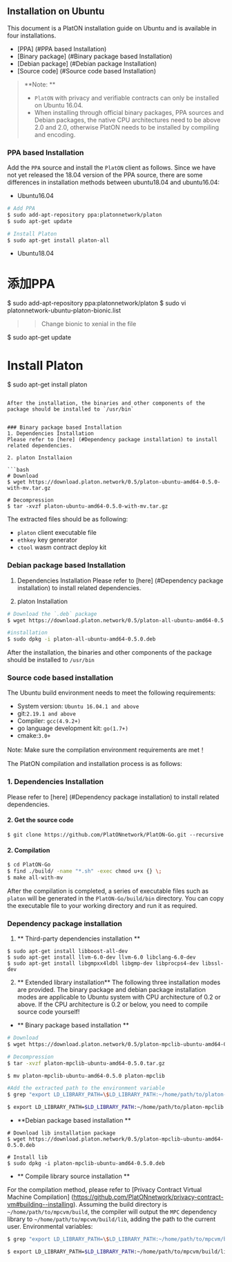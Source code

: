 ## Installation on Ubuntu

This document is a PlatON installation guide on Ubuntu and is available in four installations.

- [PPA] (#PPA based Installation)
- [Binary package] (#Binary package based Installation)
- [Debian package] (#Debian package Installation)
- [Source code] (#Source code based Installation)

> **Note: **
> - `PlatON` with privacy and verifiable contracts can only be installed on Ubuntu 16.04. 
> - When installing through official binary packages, PPA sources and Debian packages, the native CPU architectures need to be above 2.0 and 2.0, otherwise PlatON needs to be installed by compiling and encoding.

### PPA based Installation

Add the `PPA` source and install the `PlatON` client as follows. Since we have not yet released the 18.04 version of the PPA source, there are some differences in installation methods between ubuntu18.04 and ubuntu16.04:

- Ubuntu16.04 

```bash
# Add PPA
$ sudo add-apt-repository ppa:platonnetwork/platon
$ sudo apt-get update

# Install Platon
$ sudo apt-get install platon-all
```
- Ubuntu18.04 

# 添加PPA
$ sudo add-apt-repository ppa:platonnetwork/platon
$ sudo vi platonnetwork-ubuntu-platon-bionic.list
>> Change bionic to xenial in the file

$ sudo apt-get update
# Install Platon
$ sudo apt-get install platon
```

After the installation, the binaries and other components of the package should be installed to `/usr/bin`


### Binary package based Installation
1. Dependencies Installation 
Please refer to [here] (#Dependency package installation) to install related dependencies.

2. platon Installaion

```bash
# Download
$ wget https://download.platon.network/0.5/platon-ubuntu-amd64-0.5.0-with-mv.tar.gz 

# Decompression  
$ tar -xvzf platon-ubuntu-amd64-0.5.0-with-mv.tar.gz 
```

The extracted files should be as following:

- `platon` client executable file 
- `ethkey` key generator 
- `ctool` wasm contract deploy kit 


### Debian package based Installation
1. Dependencies Installation 
Please refer to [here] (#Dependency package installation) to install related dependencies.

2. platon Installation
```bash
# Download the `.deb` package
$ wget https://download.platon.network/0.5/platon-all-ubuntu-amd64-0.5.0.deb 

#installation
$ sudo dpkg -i platon-all-ubuntu-amd64-0.5.0.deb
```

After the installation, the binaries and other components of the package should be installed to `/usr/bin`

### Source code based installation

The Ubuntu build environment needs to meet the following requirements:

- System version: `Ubuntu 16.04.1 and above`
- git:`2.19.1 and above`
- Compiler: `gcc(4.9.2+)`
- go language development kit: `go(1.7+)`
- cmake:`3.0+`

Note: Make sure the compilation environment requirements are met！

The PlatON compilation and installation process is as follows:

### 1. Dependencies Installation 
Please refer to [here] (#Dependency package installation) to install related dependencies.

#### 2. Get the source code

```
$ git clone https://github.com/PlatONnetwork/PlatON-Go.git --recursive
```

#### 2. Compilation 
```bash
$ cd PlatON-Go
$ find ./build/ -name "*.sh" -exec chmod u+x {} \;
$ make all-with-mv
```

After the compilation is completed, a series of executable files such as `platon` will be generated in the `PlatON-Go/build/bin` directory. You can copy the executable file to your working directory and run it as required.

### Dependency package installation

1. ** Third-party dependencies installation **

```
$ sudo apt-get install libboost-all-dev
$ sudo apt-get install llvm-6.0-dev llvm-6.0 libclang-6.0-dev
$ sudo apt-get install libgmpxx4ldbl libgmp-dev libprocps4-dev libssl-dev
```
2. ** Extended library installation**
The following three installation modes are provided. The binary package and debian package installation modes are applicable to Ubuntu system with CPU architecture of 0.2 or above. If the CPU architecture is 0.2 or below, you need to compile source code yourself!

- ** Binary package based installation **

```bash
# Download 
$ wget https://download.platon.network/0.5/platon-mpclib-ubuntu-amd64-0.5.0.tar.gz

# Decompression 
$ tar -xvzf platon-mpclib-ubuntu-amd64-0.5.0.tar.gz

$ mv platon-mpclib-ubuntu-amd64-0.5.0 platon-mpclib

#Add the extracted path to the environment variable
$ grep "export LD_LIBRARY_PATH=\$LD_LIBRARY_PATH:~/home/path/to/platon-mpclib" ~/.bashrc || echo "export LD_LIBRARY_PATH=\$LD_LIBRARY_PATH:~/home/path/to/platon-mpclib" > > ~/.bashrc

$ export LD_LIBRARY_PATH=$LD_LIBRARY_PATH:~/home/path/to/platon-mpclib
```

- **Debian package based installation **

```
# Download lib installation package
$ wget https://download.platon.network/0.5/platon-mpclib-ubuntu-amd64-0.5.0.deb

# Install lib
$ sudo dpkg -i platon-mpclib-ubuntu-amd64-0.5.0.deb
```

- ** Compile library source installation **

For the compilation method, please refer to [Privacy Contract Virtual Machine Compilation] (https://github.com/PlatONnetwork/privacy-contract-vm#building--installing).
Assuming the build directory is `~/home/path/to/mpcvm/build`, the compiler will output the `MPC` dependency library to `~/home/path/to/mpcvm/build/lib`, adding the path to the current user. Environmental variables:

```bash
$ grep "export LD_LIBRARY_PATH=\$LD_LIBRARY_PATH:~/home/path/to/mpcvm/build/lib" ~/.bashrc || echo "export LD_LIBRARY_PATH=\$LD_LIBRARY_PATH:~/home/path/to/mpcvm/build /lib" >> ~/.bashrc

$ export LD_LIBRARY_PATH=$LD_LIBRARY_PATH:~/home/path/to/mpcvm/build/lib
```


